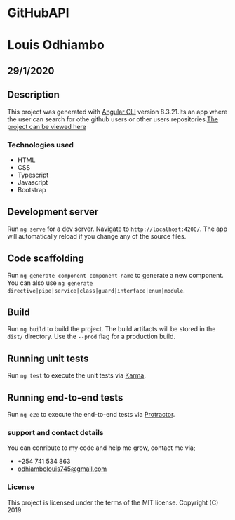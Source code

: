 # GitHubAPI
# Louis Odhiambo
## 29/1/2020

## Description
This project was generated with [Angular CLI](https://github.com/angular/angular-cli) version 8.3.21.Its an app where the user can search for othe github users or other users repositories.[The project can be viewed here]( https://louis-crypto.github.io/Git_Search/)

### Technologies used
* HTML 
* CSS
* Typescript
* Javascript
* Bootstrap

## Development server

Run `ng serve` for a dev server. Navigate to `http://localhost:4200/`. The app will automatically reload if you change any of the source files.

## Code scaffolding

Run `ng generate component component-name` to generate a new component. You can also use `ng generate directive|pipe|service|class|guard|interface|enum|module`.

## Build

Run `ng build` to build the project. The build artifacts will be stored in the `dist/` directory. Use the `--prod` flag for a production build.

## Running unit tests

Run `ng test` to execute the unit tests via [Karma](https://karma-runner.github.io).

## Running end-to-end tests

Run `ng e2e` to execute the end-to-end tests via [Protractor](http://www.protractortest.org/).

### support and contact details
You can conribute to my code and help me grow, contact me via;
* +254 741 534 863 
* odhiambolouis745@gmail.com

### License
This project is licensed under the terms of the MIT license. Copyright (C) 2019